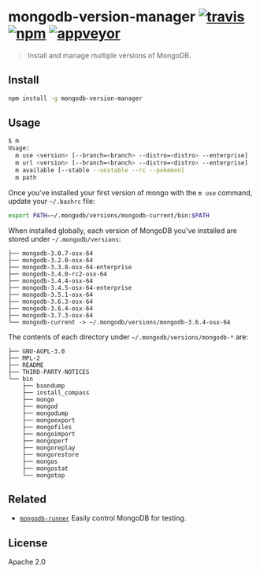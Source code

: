 # mongodb-version-manager [![travis][travis_img]][travis_url] [![npm][npm_img]][npm_url] [![appveyor][appveyor_img]][appveyor_url]

> Install and manage multiple versions of MongoDB.

## Install

```sh
npm install -g mongodb-version-manager
```

## Usage

```sh
$ m
Usage:
  m use <version> [--branch=<branch> --distro=<distro> --enterprise]
  m url <version> [--branch=<branch> --distro=<distro> --enterprise]
  m available [--stable --unstable --rc --pokemon]
  m path
```

Once you've installed your first version of mongo with the `m use` command, update your `~/.bashrc` file:

```sh
export PATH=~/.mongodb/versions/mongodb-current/bin:$PATH
```

When installed globally, each version of MongoDB you've installed are stored under `~/.mongodb/versions`:

```
├── mongodb-3.0.7-osx-64
├── mongodb-3.2.0-osx-64
├── mongodb-3.3.8-osx-64-enterprise
├── mongodb-3.4.0-rc2-osx-64
├── mongodb-3.4.4-osx-64
├── mongodb-3.4.5-osx-64-enterprise
├── mongodb-3.5.1-osx-64
├── mongodb-3.6.3-osx-64
├── mongodb-3.6.4-osx-64
├── mongodb-3.7.3-osx-64
└── mongodb-current -> ~/.mongodb/versions/mongodb-3.6.4-osx-64
```

The contents of each directory under `~/.mongodb/versions/mongodb-*` are:

```
├── GNU-AGPL-3.0
├── MPL-2
├── README
├── THIRD-PARTY-NOTICES
└── bin
    ├── bsondump
    ├── install_compass
    ├── mongo
    ├── mongod
    ├── mongodump
    ├── mongoexport
    ├── mongofiles
    ├── mongoimport
    ├── mongoperf
    ├── mongoreplay
    ├── mongorestore
    ├── mongos
    ├── mongostat
    └── mongotop
```

## Related

* [`mongodb-runner`](https://github.com/mongodb-js/runner) Easily control MongoDB for testing.

## License

Apache 2.0

[travis_img]: https://img.shields.io/travis/mongodb-js/version-manager.svg
[travis_url]: https://secure.travis-ci.org/mongodb-js/version-manager
[appveyor_img]: https://ci.appveyor.com/api/projects/status/s3xm8f9eqiakqusn?svg=true
[appveyor_url]: https://ci.appveyor.com/project/imlucas/mongodb-version-manager
[npm_img]: https://img.shields.io/npm/v/mongodb-version-manager.svg
[npm_url]: https://npmjs.org/package/mongodb-version-manager
